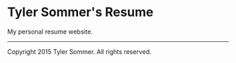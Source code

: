 Tyler Sommer's Resume
=====================

My personal resume website.

---

Copyright 2015 Tyler Sommer. All rights reserved.
